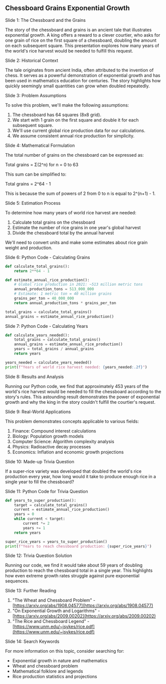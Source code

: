 ## Chessboard Grains Exponential Growth
Slide 1: The Chessboard and the Grains

The story of the chessboard and grains is an ancient tale that illustrates exponential growth. A king offers a reward to a clever courtier, who asks for one grain of rice on the first square of a chessboard, doubling the amount on each subsequent square. This presentation explores how many years of the world's rice harvest would be needed to fulfill this request.

Slide 2: Historical Context

The tale originates from ancient India, often attributed to the invention of chess. It serves as a powerful demonstration of exponential growth and has been used in mathematics education for centuries. The story highlights how quickly seemingly small quantities can grow when doubled repeatedly.

Slide 3: Problem Assumptions

To solve this problem, we'll make the following assumptions:

1. The chessboard has 64 squares (8x8 grid).
2. We start with 1 grain on the first square and double it for each subsequent square.
3. We'll use current global rice production data for our calculations.
4. We assume consistent annual rice production for simplicity.

Slide 4: Mathematical Formulation

The total number of grains on the chessboard can be expressed as:

Total grains = Σ(2^n) for n = 0 to 63

This sum can be simplified to:

Total grains = 2^64 - 1

This is because the sum of powers of 2 from 0 to n is equal to 2^(n+1) - 1.

Slide 5: Estimation Process

To determine how many years of world rice harvest are needed:

1. Calculate total grains on the chessboard
2. Estimate the number of rice grains in one year's global harvest
3. Divide the chessboard total by the annual harvest

We'll need to convert units and make some estimates about rice grain weight and production.

Slide 6: Python Code - Calculating Grains

```python
def calculate_total_grains():
    return 2**64 - 1

def estimate_annual_rice_production():
    # Global rice production in 2021: ~513 million metric tons
    annual_production_tons = 513_000_000
    # Estimate: 1 metric ton = 40 million grains
    grains_per_ton = 40_000_000
    return annual_production_tons * grains_per_ton

total_grains = calculate_total_grains()
annual_grains = estimate_annual_rice_production()
```

Slide 7: Python Code - Calculating Years

```python
def calculate_years_needed():
    total_grains = calculate_total_grains()
    annual_grains = estimate_annual_rice_production()
    years = total_grains / annual_grains
    return years

years_needed = calculate_years_needed()
print(f"Years of world rice harvest needed: {years_needed:.2f}")
```

Slide 8: Results and Analysis

Running our Python code, we find that approximately 453 years of the world's rice harvest would be needed to fill the chessboard according to the story's rules. This astounding result demonstrates the power of exponential growth and why the king in the story couldn't fulfill the courtier's request.

Slide 9: Real-World Applications

This problem demonstrates concepts applicable to various fields:

1. Finance: Compound interest calculations
2. Biology: Population growth models
3. Computer Science: Algorithm complexity analysis
4. Physics: Radioactive decay processes
5. Economics: Inflation and economic growth projections

Slide 10: Made-up Trivia Question

If a super-rice variety was developed that doubled the world's rice production every year, how long would it take to produce enough rice in a single year to fill the chessboard?

Slide 11: Python Code for Trivia Question

```python
def years_to_super_production():
    target = calculate_total_grains()
    current = estimate_annual_rice_production()
    years = 0
    while current < target:
        current *= 2
        years += 1
    return years

super_rice_years = years_to_super_production()
print(f"Years to reach chessboard production: {super_rice_years}")
```

Slide 12: Trivia Question Solution

Running our code, we find it would take about 59 years of doubling production to reach the chessboard total in a single year. This highlights how even extreme growth rates struggle against pure exponential sequences.

Slide 13: Further Reading

1. "The Wheat and Chessboard Problem" - [https://arxiv.org/abs/1908.04577](https://arxiv.org/abs/1908.04577)
2. "On Exponential Growth and Logarithms" - [https://arxiv.org/abs/2009.00202](https://arxiv.org/abs/2009.00202)
3. "The Rice and Chessboard Legend" - [https://www.unm.edu/~jsykes/rice.pdf](https://www.unm.edu/~jsykes/rice.pdf)

Slide 14: Search Keywords

For more information on this topic, consider searching for:

* Exponential growth in nature and mathematics
* Wheat and chessboard problem
* Mathematical folklore and legends
* Rice production statistics and projections

